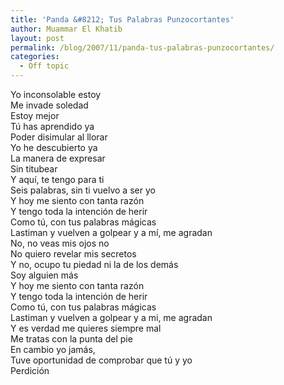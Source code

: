 ```yaml
---
title: 'Panda &#8212; Tus Palabras Punzocortantes'
author: Muammar El Khatib
layout: post
permalink: /blog/2007/11/panda-tus-palabras-punzocortantes/
categories:
  - Off topic
---
```

  
Yo inconsolable estoy  
Me invade soledad  
Estoy mejor  
Tú has aprendido ya  
Poder disimular al llorar  
Yo he descubierto ya  
La manera de expresar  
Sin titubear  
Y aquí, te tengo para ti  
Seis palabras, sin ti vuelvo a ser yo  
Y hoy me siento con tanta razón  
Y tengo toda la intención de herir  
Como tú, con tus palabras mágicas  
Lastiman y vuelven a golpear y a mí, me agradan  
No, no veas mis ojos no  
No quiero revelar mis secretos  
Y no, ocupo tu piedad ni la de los demás  
Soy alguien más  
Y hoy me siento con tanta razón  
Y tengo toda la intención de herir  
Como tú, con tus palabras mágicas  
Lastiman y vuelven a golpear y a mi, me agradan  
Y es verdad me quieres siempre mal  
Me tratas con la punta del pie  
En cambio yo jamás,  
Tuve oportunidad de comprobar que tú y yo  
Perdición